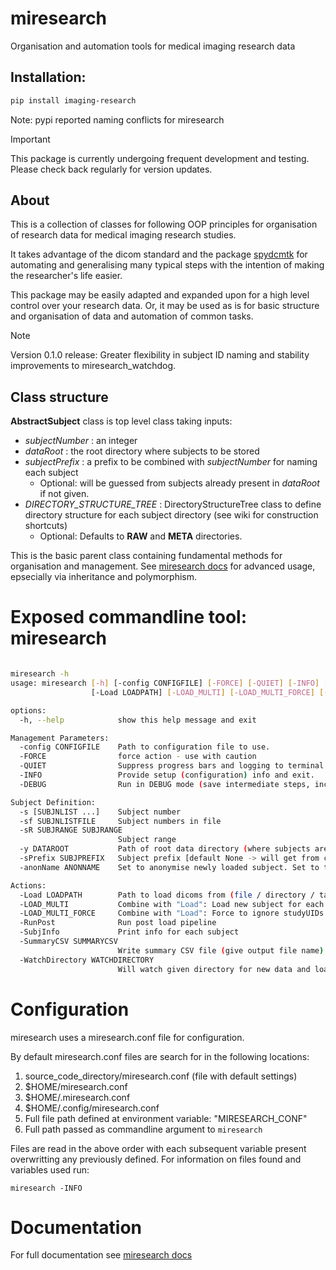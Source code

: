 # miresearch
Organisation and automation tools for medical imaging research data

## Installation: 

```bash
pip install imaging-research
```
Note: pypi reported naming conflicts for miresearch

> [!IMPORTANT]  
> This package is currently undergoing frequent development and testing. Please check back regularly for version updates.

## About

This is a collection of classes for following OOP principles for organisation of research data for medical imaging research studies. 

It takes advantage of the dicom standard and the package [spydcmtk](https://github.com/fraser29/spydcmtk) for automating and generalising many typical steps with the intention of making the researcher's life easier. 

This package may be easily adapted and expanded upon for a high level control over your research data. Or, it may be used as is for basic structure and organisation of data and automation of common tasks. 

> [!NOTE]  
> Version 0.1.0 release: Greater flexibility in subject ID naming and stability improvements to miresearch_watchdog.


## Class structure

**AbstractSubject**  class is top level class taking inputs:
- *subjectNumber* : an integer
- *dataRoot* : the root directory where subjects to be stored             
- *subjectPrefix* : a prefix to be combined with *subjectNumber* for naming each subject
    - Optional: will be guessed from subjects already present in *dataRoot* if not given. 
- *DIRECTORY_STRUCTURE_TREE* : DirectoryStructureTree class to define directory structure for each subject directory (see wiki for construction shortcuts)
    - Optional: Defaults to **RAW** and **META** directories. 

This is the basic parent class containing fundamental methods for organisation and management. See  [miresearch docs](https://fraser29.github.io/miresearch/) for advanced usage, epsecially via inheritance and polymorphism. 

# Exposed commandline tool: miresearch

```bash

miresearch -h
usage: miresearch [-h] [-config CONFIGFILE] [-FORCE] [-QUIET] [-INFO] [-DEBUG] [-s [SUBJNLIST ...]] [-sf SUBJNLISTFILE] [-sR SUBJRANGE SUBJRANGE] [-y DATAROOT] [-sPrefix SUBJPREFIX] [-anonName ANONNAME]CODE
                  [-Load LOADPATH] [-LOAD_MULTI] [-LOAD_MULTI_FORCE] [-RunPost] [-SubjInfo] [-SummaryCSV SUMMARYCSV] [-WatchDirectory WATCHDIRECTORY]

options:
  -h, --help            show this help message and exit

Management Parameters:
  -config CONFIGFILE    Path to configuration file to use.
  -FORCE                force action - use with caution
  -QUIET                Suppress progress bars and logging to terminal
  -INFO                 Provide setup (configuration) info and exit.
  -DEBUG                Run in DEBUG mode (save intermediate steps, increase log output)

Subject Definition:
  -s [SUBJNLIST ...]    Subject number
  -sf SUBJNLISTFILE     Subject numbers in file
  -sR SUBJRANGE SUBJRANGE
                        Subject range
  -y DATAROOT           Path of root data directory (where subjects are stored) [default None -> may be set in config file]
  -sPrefix SUBJPREFIX   Subject prefix [default None -> will get from config file OR dataRoot]
  -anonName ANONNAME    Set to anonymise newly loaded subject. Set to true to use for WatchDirectory. [default None]

Actions:
  -Load LOADPATH        Path to load dicoms from (file / directory / tar / tar.gz / zip)
  -LOAD_MULTI           Combine with "Load": Load new subject for each subdirectory under loadPath
  -LOAD_MULTI_FORCE     Combine with "Load": Force to ignore studyUIDs and load new ID per subdirectory
  -RunPost              Run post load pipeline
  -SubjInfo             Print info for each subject
  -SummaryCSV SUMMARYCSV
                        Write summary CSV file (give output file name)
  -WatchDirectory WATCHDIRECTORY
                        Will watch given directory for new data and load as new study

```

# Configuration

miresearch uses a miresearch.conf file for configuration. 

By default miresearch.conf files are search for in the following locations: 

1. source_code_directory/miresearch.conf (file with default settings)
2. $HOME/miresearch.conf
3. $HOME/.miresearch.conf
4. $HOME/.config/miresearch.conf
5. Full file path defined at environment variable: "MIRESEARCH_CONF"
6. Full path passed as commandline argument to `miresearch`

Files are read in the above order with each subsequent variable present overwritting any previously defined. 
For information on files found and variables used run:

`miresearch -INFO` 

# Documentation

For full documentation see [miresearch docs](https://fraser29.github.io/miresearch/)